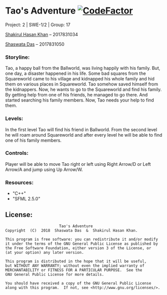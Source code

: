    #                                                      Tao's  Adventure  [![CodeFactor](https://www.codefactor.io/repository/github/shaswata56/taos-adventure/badge)](https://www.codefactor.io/repository/github/shaswata56/taos-adventure)
   
   Project: 2 | SWE-1/2 | Group: 17
   
   [Shakirul Hasan Khan](https://github.com/KhanShaheb) – 2017831034
   
   [Shaswata Das](https://github.com/shaswata56) – 2017831050

   
   

### Storyline:

Tao, a happy ball from the Ballworld, was living happily with his family. But, one day, a disaster happened in his life. Some bad squares from the Squareworld came to his village and kidnapped his whole family and hid them on various places in Squareworld. Tao somehow saved himself from the kidnappers. Now, he wants to go to the Squareworld and find his family. By getting help from one of his friends, he managed to go there. And started searching his family members.
Now, Tao needs your help to find them.


### Levels:

In the first level Tao will find his friend in Ballworld. From the second level he will roam around Squareworld and after every level he will be able to find one of his family members.


### Controls:

Player will be able to move Tao right or left using Right Arrow/D or Left Arrow/A and jump using Up Arrow/W.


### Resources:
- "C++"
- "SFML 2.5.0"


## License:



                            Tao's Adventure
    Copyright  (C)  2018  Shaswata Das  &  Shakirul Hasan Khan.

    This program is free software: you can redistribute it and/or modify
    it under the terms of the GNU General Public License as published by
    the Free Software Foundation, either version 3 of the License, or
    (at your option) any later version.

    This program is distributed in the hope that it will be useful,
    but WITHOUT ANY WARRANTY; without even the implied warranty of
    MERCHANTABILITY or FITNESS FOR A PARTICULAR PURPOSE.  See the
    GNU General Public License for more details.

    You should have received a copy of the GNU General Public License
    along with this program.  If not, see <http://www.gnu.org/licenses/>.
    
